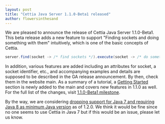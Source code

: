 ```yaml
---
layout: post
title: "Cettia Java Server 1.1.0-Beta1 released"
author: flowersinthesand
---
```


We are pleased to announce the release of Cettia Java Server 1.1.0-Beta1. This beta release adds a new feature to support "Finding sockets and doing something with them" intuitively, which is one of the basic concepts of Cettia.

```java
server.find(socket -> /* find sockets */).execute(socket -> /* do something with them */);
```

In addition, various features are added including an attributes for socket, a socket identifier, etc., and accompanying examples and details are supposed to be described in the GA release announcement. By then, check them in the website main. As a summary of a tutorial, a [Getting Started](/#getting-started) section is newly added to the main and covers new features in 1.1.0 as well. For the full list of the changes, visit [1.1.0-Beta1 milestone](https://github.com/cettia/cettia-java-server/milestone/6?closed=1).

By the way, we are considering [dropping support for Java 7 and requiring Java 8 as minimum Java version](https://github.com/cettia/cettia-java-server/issues/28) as of 1.2.0. We think it would be fine since no one seems to use Cettia in Java 7 but if this would be an issue, please let us know.

